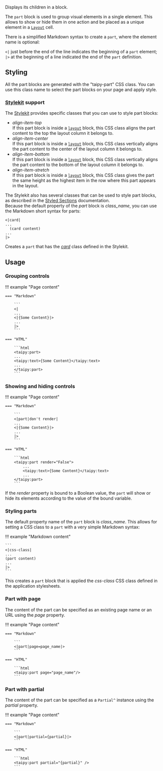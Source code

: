 Displays its children in a block.

The `part` block is used to group visual elements in a single element.
This allows to show or hide them in one action and be placed as a unique element in a [`Layout`](layout.md) cell.

There is a simplified Markdown syntax to create a `part`, where the element name is optional:

`<|` just before the end of the line indicates the beginning of a `part` element;
`|>` at the beginning of a line indicated the end of the `part` definition.


## Styling

All the part blocks are generated with the "taipy-part" CSS class. You can use this class
name to select the part blocks on your page and apply style.

### [Stylekit](../styling/stylekit.md) support

The [Stylekit](../styling/stylekit.md) provides specific classes that you can use to style part
blocks:

- *align-item-top*<br/>
  If this part block is inside a [`layout`](layout.md) block, this CSS class aligns the part
  content to the top the layout column it belongs to.
- *align-item-center*<br/>
  If this part block is inside a [`layout`](layout.md) block, this CSS class vertically aligns
  the part content to the center of the layout column it belongs to.
- *align-item-bottom*<br/>
  If this part block is inside a [`layout`](layout.md) block, this CSS class vertically aligns
  the part content to the bottom of the layout column it belongs to.
- *align-item-stretch*<br/>
  If this part block is inside a [`layout`](layout.md) block, this CSS class 
  gives the part the same height as the highest item in the row where this part
  appears in the layout.

The Stylekit also has several classes that can be used to style part blocks,
as described in the [Styled Sections](../styling/stylekit.md#styled-sections)
documentation.<br/>
Because the default property of the *part* block is *class_name*, you can use the
Markdown short syntax for parts:

```
<|card|
...
  (card content)
...
|>
```

Creates a `part` that has the [*card*](../styling/stylekit.md#card) class defined
in the Stylekit.

## Usage

### Grouping controls

!!! example "Page content"

    === "Markdown"

        ```
        <|
        ...
        <|{Some Content}|>
        ...
        |>
        ```

    === "HTML"

        ```html
        <taipy:part>
        ...
        <taipy:text>{Some Content}</taipy:text>
        ...
        </taipy:part>
        ```

### Showing and hiding controls

!!! example "Page content"

    === "Markdown"

        ```
        <|part|don't render|
        ...
        <|{Some Content}|>
        ...
        |>
        ```

    === "HTML"

        ```html
        <taipy:part render="False">
            ...
            <taipy:text>{Some Content}</taipy:text>
            ...
        </taipy:part>
        ```

If the *render* property is bound to a Boolean value, the `part` will show or hide its elements according to the value of the bound variable.

### Styling parts

The default property name of the `part` block is *class_name*. This allows for setting
a CSS class to a `part` with a very simple Markdown syntax:

!!! example "Markdown content"

    ```
    <|css-class|
    ...
    (part content)
    ...
    |>
    ```

This creates a `part` block that is applied the *css-class* CSS class defined in the
application stylesheets.

### Part with page

The content of the part can be specified as an existing page name or an URL using the *page* property.

!!! example "Page content"

    === "Markdown"

        ```
        <|part|page=page_name|>
        ```

    === "HTML"

        ```html
        <taipy:part page="page_name"/>
        ```

### Part with partial

The content of the part can be specified as a `Partial^` instance using the *partial* property.

!!! example "Page content"

    === "Markdown"

        ```
        <|part|partial={partial}|>
        ```

    === "HTML"

        ```html
        <taipy:part partial="{partial}" />
        ```
